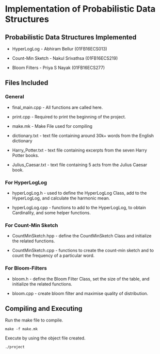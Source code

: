 # Implementation of Probabilistic Data Structures

## Probabilistic Data Structures Implemented
* HyperLogLog - Abhiram Bellur (01FB16ECS013)

* Count-Min Sketch - Nakul Srivathsa (01FB16ECS219)

* Bloom Filters - Priya S Nayak (01FB16ECS277)

## Files Included
### General
* final_main.cpp - All functions are called here.

* print.cpp - Required to print the beginning of the project.

* make.mk - Make File used for compiling

* dictionary.txt - text file containing around 30k+ words from the English dictionary

* Harry_Potter.txt - text file containing excerpts from the seven Harry Potter books.

* Julius_Caesar.txt - text file containing 5 acts from the Julius Caesar book.

### For HyperLogLog
* hyperLogLog.h - used to define the HyperLogLog Class, add to the HyperLogLog, and calculate the harmonic mean.

* hyperLogLog.cpp - functions to add to the HyperLogLog, to obtain Cardinality, and some helper functions.

### For Count-Min Sketch
* CountMinSketch.hpp - define the CountMinSketch Class and initialize the related functions.

* CountMinSketch.cpp - functions to create the count-min sketch and to count the frequency of a particular word.

### For Bloom-Filters
* bloom.h - define the Bloom Filter Class, set the size of the table, and initialize the related functions.

* bloom.cpp - create bloom filter and maximise quality of distribution.

## Compiling and Executing

Run the make file to compile.
```
make -f make.mk
```

Execute by using the object file created.
```
./project
```
